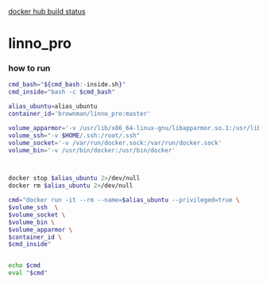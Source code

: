 [docker hub build status](https://hub.docker.com/r/brownman/linno_pro/builds/)


linno_pro
======


### how to run


```bash
cmd_bash="${cmd_bash:-inside.sh}"
cmd_inside="bash -c $cmd_bash"

alias_ubuntu=alias_ubuntu
container_id='brownman/linno_pro:master'

volume_apparmor='-v /usr/lib/x86_64-linux-gnu/libapparmor.so.1:/usr/lib/x86_64-linux-gnu/libapparmor.so.1'
volume_ssh="-v $HOME/.ssh:/root/.ssh"
volume_socket='-v /var/run/docker.sock:/var/run/docker.sock'
volume_bin='-v /usr/bin/docker:/usr/bin/docker'



docker stop $alias_ubuntu 2>/dev/null
docker rm $alias_ubuntu 2>/dev/null

cmd="docker run -it --rm --name=$alias_ubuntu --privileged=true \
$volume_ssh  \
$volume_socket \
$volume_bin \
$volume_apparmor \
$container_id \
$cmd_inside"


echo $cmd
eval "$cmd"

```
